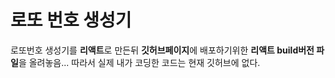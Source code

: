 # 로또 번호 생성기
로또번호 생성기를 **리액트**로 만든뒤 **깃허브페이지**에 배포하기위한 **리액트 build버전 파일**을 올려놓음...
따라서 실제 내가 코딩한 코드는 현재 깃허브에 없다. 
